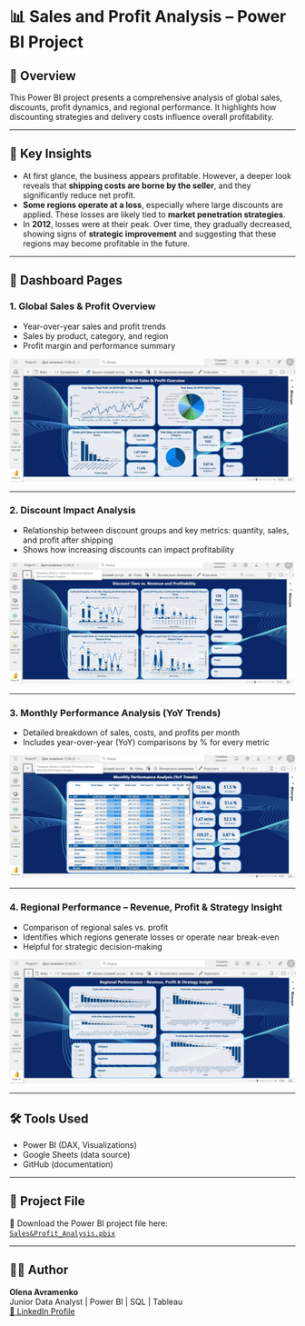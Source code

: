 # 📊 Sales and Profit Analysis – Power BI Project

## 🧾 Overview

This Power BI project presents a comprehensive analysis of global sales, discounts, profit dynamics, and regional performance. It highlights how discounting strategies and delivery costs influence overall profitability.

---

## 🧠 Key Insights

- At first glance, the business appears profitable. However, a deeper look reveals that **shipping costs are borne by the seller**, and they significantly reduce net profit.
- **Some regions operate at a loss**, especially where large discounts are applied. These losses are likely tied to **market penetration strategies**.
- In **2012**, losses were at their peak. Over time, they gradually decreased, showing signs of **strategic improvement** and suggesting that these regions may become profitable in the future.

---

## 📂 Dashboard Pages

### 1. Global Sales & Profit Overview
- Year-over-year sales and profit trends  
- Sales by product, category, and region  
- Profit margin and performance summary

![Overview](Overview.jpg)

---

### 2. Discount Impact Analysis
- Relationship between discount groups and key metrics: quantity, sales, and profit after shipping  
- Shows how increasing discounts can impact profitability

![Discount Impact Analysis](Discount%20Impact%20Analysis.jpg)

---

### 3. Monthly Performance Analysis (YoY Trends)
- Detailed breakdown of sales, costs, and profits per month  
- Includes year-over-year (YoY) comparisons by % for every metric

![Monthly Performance Analysis](Monthly%20Performance%20Analysis.jpg)

---

### 4. Regional Performance – Revenue, Profit & Strategy Insight
- Comparison of regional sales vs. profit  
- Identifies which regions generate losses or operate near break-even  
- Helpful for strategic decision-making

![Regional Performance](Regional%20Performance.jpg)

---

## 🛠️ Tools Used

- Power BI (DAX, Visualizations)  
- Google Sheets (data source)  
- GitHub (documentation)

---

## 📁 Project File

📎 Download the Power BI project file here:  
[`Sales&Profit_Analysis.pbix`](./Sales_and_Profit_Analysis.pbix)

---

## 👩‍💻 Author

**Olena Avramenko**  
Junior Data Analyst | Power BI | SQL | Tableau  
[🔗 LinkedIn Profile](https://www.linkedin.com/in/o-avramenko/)
